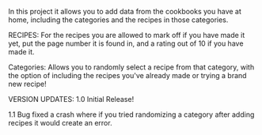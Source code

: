 In this project it allows you to add data from the cookbooks you have at home, including the categories and the recipes in those categories.

RECIPES:
For the recipes you are allowed to mark off if you have made it yet, put the page number it is found in, and a rating out of 10 if you have made it.

Categories:
Allows you to randomly select a recipe from that category, with the option of including the recipes you've already made or trying a brand new recipe!

VERSION UPDATES:
1.0 Initial Release!

1.1 Bug fixed a crash where if you tried randomizing a category after adding recipes it would create an error.
